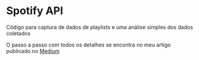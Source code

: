 # Spotify API
Código para captura de dados de playlists e uma análise simples dos dados coletados

O passo a passo com todos os detalhes se encontra no meu artigo publicado no [Medium](https://medium.com/@matheusduzzi/api-spotify-passo-a-passo-de-como-utilizar-e-poss%C3%ADveis-an%C3%A1lises-de-playlists-3984e0c46704)
